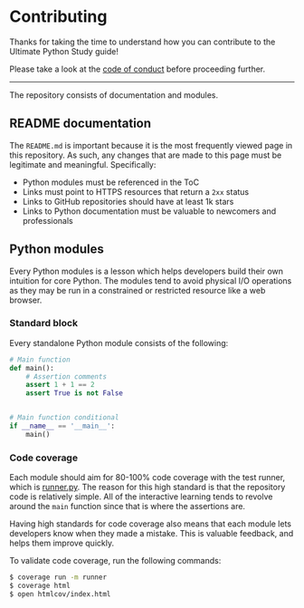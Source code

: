 # Contributing

Thanks for taking the time to understand how you can contribute to the
Ultimate Python Study guide!

Please take a look at the [code of conduct](CODE_OF_CONDUCT.md) before
proceeding further.

---

The repository consists of documentation and modules.

## README documentation

The `README.md` is important because it is the most frequently viewed page
in this repository. As such, any changes that are made to this page must be
legitimate and meaningful. Specifically:

- Python modules must be referenced in the ToC
- Links must point to HTTPS resources that return a `2xx` status
- Links to GitHub repositories should have at least 1k stars
- Links to Python documentation must be valuable to newcomers and professionals

## Python modules

Every Python modules is a lesson which helps developers build their own
intuition for core Python. The modules tend to avoid physical I/O operations
as they may be run in a constrained or restricted resource like a web browser.

### Standard block

Every standalone Python module consists of the following:

```python
# Main function
def main():
    # Assertion comments
    assert 1 + 1 == 2
    assert True is not False


# Main function conditional
if __name__ == '__main__':
    main()
```

### Code coverage

Each module should aim for 80-100% code coverage with the test runner, which
is [runner.py](runner.py). The reason for this high standard is that the
repository code is relatively simple. All of the interactive learning tends
to revolve around the `main` function since that is where the assertions are.

Having high standards for code coverage also means that each module lets
developers know when they made a mistake. This is valuable feedback, and
helps them improve quickly.

To validate code coverage, run the following commands:

```bash
$ coverage run -m runner
$ coverage html
$ open htmlcov/index.html
```

